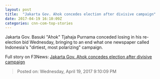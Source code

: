 ```yaml
---
layout: post
title:  "Jakarta Gov. Ahok concedes election after divisive campaign"
date: 2017-04-19 16:10:09Z
categories: cnn-com-top-stories
---
```


Jakarta Gov. Basuki "Ahok" Tjahaja Purnama conceded losing in his re-election bid Wednesday, bringing to an end what one newspaper called Indonesia's "dirtiest, most polarizing" campaign.


Full story on F3News: [Jakarta Gov. Ahok concedes election after divisive campaign](http://www.f3nws.com/n/NFdqZC)

> Posted on: Wednesday, April 19, 2017 9:10:09 PM
